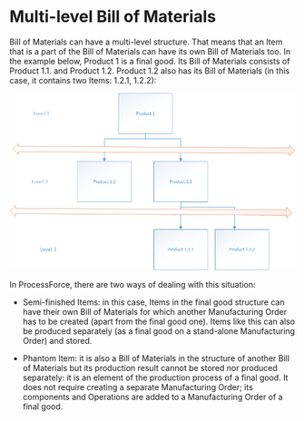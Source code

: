 # Multi-level Bill of Materials

Bill of Materials can have a multi-level structure. That means that an Item that is a part of the Bill of Materials can have its own Bill of Materials too. In the example below, Product 1 is a final good. Its Bill of Materials consists of Product 1.1. and Product 1.2. Product 1.2 also has its Bill of Materials (in this case, it contains two Items: 1.2.1, 1.2.2):

![Multi-level](./media/multi-level.png)

In ProcessForce, there are two ways of dealing with this situation:

- Semi-finished Items: in this case, Items in the final good structure can have their own Bill of Materials for which another Manufacturing Order has to be created (apart from the final good one). Items like this can also be produced separately (as a final good on a stand-alone Manufacturing Order) and stored.

- Phantom Item:
it is also a Bill of Materials in the structure of another Bill of Materials but its production result cannot be stored nor produced separately: it is an element of the production process of a final good. It does not require creating a separate Manufacturing Order; its components and Operations are added to a Manufacturing Order of a final good.